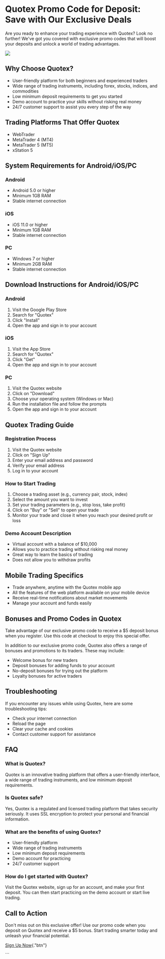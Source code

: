 # Quotex Promo Code for Deposit: Save with Our Exclusive Deals

Are you ready to enhance your trading experience with Quotex? Look no
further! We\'ve got you covered with exclusive promo codes that will
boost your deposits and unlock a world of trading advantages.

[![](https://static.quotex.io/files/4_en/300_250.jpg)](https://traff.sbs/brokerqxlid)

## Why Choose Quotex?

-   User-friendly platform for both beginners and experienced traders
-   Wide range of trading instruments, including forex, stocks, indices,
    and commodities
-   Low minimum deposit requirements to get you started
-   Demo account to practice your skills without risking real money
-   24/7 customer support to assist you every step of the way

## Trading Platforms That Offer Quotex

-   WebTrader
-   MetaTrader 4 (MT4)
-   MetaTrader 5 (MT5)
-   xStation 5

## System Requirements for Android/iOS/PC

### Android

-   Android 5.0 or higher
-   Minimum 1GB RAM
-   Stable internet connection

### iOS

-   iOS 11.0 or higher
-   Minimum 1GB RAM
-   Stable internet connection

### PC

-   Windows 7 or higher
-   Minimum 2GB RAM
-   Stable internet connection

## Download Instructions for Android/iOS/PC

### Android

1.  Visit the Google Play Store
2.  Search for "Quotex"
3.  Click "Install"
4.  Open the app and sign in to your account

### iOS

1.  Visit the App Store
2.  Search for "Quotex"
3.  Click "Get"
4.  Open the app and sign in to your account

### PC

1.  Visit the Quotex website
2.  Click on "Download"
3.  Choose your operating system (Windows or Mac)
4.  Run the installation file and follow the prompts
5.  Open the app and sign in to your account

## Quotex Trading Guide

### Registration Process

1.  Visit the Quotex website
2.  Click on "Sign Up"
3.  Enter your email address and password
4.  Verify your email address
5.  Log in to your account

### How to Start Trading

1.  Choose a trading asset (e.g., currency pair, stock, index)
2.  Select the amount you want to invest
3.  Set your trading parameters (e.g., stop loss, take profit)
4.  Click on "Buy" or "Sell" to open your trade
5.  Monitor your trade and close it when you reach your desired profit
    or loss

### Demo Account Description

-   Virtual account with a balance of \$10,000
-   Allows you to practice trading without risking real money
-   Great way to learn the basics of trading
-   Does not allow you to withdraw profits

## Mobile Trading Specifics

-   Trade anywhere, anytime with the Quotex mobile app
-   All the features of the web platform available on your mobile device
-   Receive real-time notifications about market movements
-   Manage your account and funds easily

## Bonuses and Promo Codes in Quotex

Take advantage of our exclusive promo code to receive a \$5 deposit
bonus when you register. Use this code at checkout to enjoy this special
offer.

In addition to our exclusive promo code, Quotex also offers a range of
bonuses and promotions to its traders. These may include:

-   Welcome bonus for new traders
-   Deposit bonuses for adding funds to your account
-   No-deposit bonuses for trying out the platform
-   Loyalty bonuses for active traders

## Troubleshooting

If you encounter any issues while using Quotex, here are some
troubleshooting tips:

-   Check your internet connection
-   Reload the page
-   Clear your cache and cookies
-   Contact customer support for assistance

## FAQ

### What is Quotex?

Quotex is an innovative trading platform that offers a user-friendly
interface, a wide range of trading instruments, and low minimum deposit
requirements.

### Is Quotex safe?

Yes, Quotex is a regulated and licensed trading platform that takes
security seriously. It uses SSL encryption to protect your personal and
financial information.

### What are the benefits of using Quotex?

-   User-friendly platform
-   Wide range of trading instruments
-   Low minimum deposit requirements
-   Demo account for practicing
-   24/7 customer support

### How do I get started with Quotex?

Visit the Quotex website, sign up for an account, and make your first
deposit. You can then start practicing on the demo account or start live
trading.

## Call to Action

Don\'t miss out on this exclusive offer! Use our promo code when you
deposit on Quotex and receive a \$5 bonus. Start trading smarter today
and unleash your financial potential.

[Sign Up Now](\%22https://traff.sbs/brokerqxsignup\%22){."btn"}

\`\`\`


